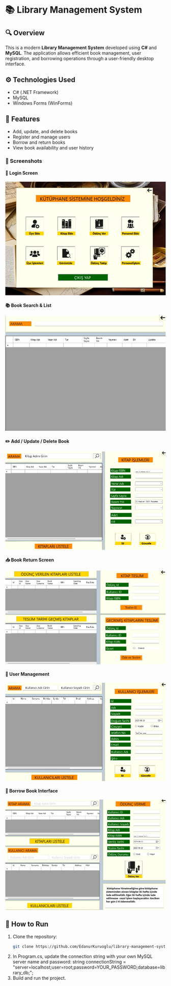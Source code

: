 # 📚 Library Management System

## 🔍 Overview
This is a modern **Library Management System** developed using **C#** and **MySQL**. The application allows efficient book management, user registration, and borrowing operations through a user-friendly desktop interface.

## ⚙️ Technologies Used
- C# (.NET Framework)
- MySQL
- Windows Forms (WinForms)

## 🚀 Features
- Add, update, and delete books
- Register and manage users
- Borrow and return books
- View book availability and user history

### 📸 Screenshots

#### 🔐 Login Screen
![Login Screen](main_page.jpeg)

#### 📚 Book Search & List
![Book List](book_search.jpeg)

#### ✏️ Add / Update / Delete Book
![Add Book](book_delete_update.jpeg)

#### 📥 Book Return Screen
![Book Return](book_return.jpeg)

#### 👤 User Management
![User Management](user_management.jpeg)

#### 🔄 Borrow Book Interface
![Borrow and Return](borrow_page.jpeg)

## 🧪 How to Run
1. Clone the repository:
   ```bash
   git clone https://github.com/EdanurKuruoglu/library-management-system.git
2. In Program.cs, update the connection string with your own MySQL server name and password:
    string connectionString = "server=localhost;user=root;password=YOUR_PASSWORD;database=library_db;";
3. Build and run the project.
